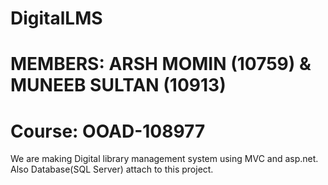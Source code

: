# DigitalLMS
# MEMBERS: ARSH MOMIN (10759) & MUNEEB SULTAN (10913)

# Course: OOAD-108977

We are making Digital library management system using MVC and asp.net. Also Database(SQL Server) attach to this project.
